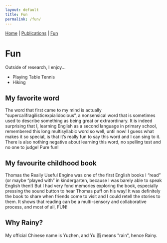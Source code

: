 ```yaml
---
layout: default
title: Fun
permalink: /fun/
---
```


[Home](/) | [Publications](/publications) | [Fun](/fun) 

# Fun

Outside of research, I enjoy...

- Playing Table Tennis
- Hiking


## My favorite word

The word that first came to my mind is actually “supercalifragilisticexpialidocious”, a nonsensical word that is sometimes used to describe something as being great or extraordinary. 
It is indeed surprising that I, learning English as a second language in primary school, remembered this long multisyllabic word so well, until now! 
I guess what makes it so special, is that it’s really fun to say this word and I can sing to it. There is also nothing negative about learning this word, no spelling test and no one to judge! Pure fun!


## My favourite childhood book

Thomas the Really Useful Engine was one of the first English books I “read” (or maybe “played with” in kindergarten, because I was barely able to speak English then!) 
But I had very fond memories exploring the book, especially pressing the sound button to hear Thomas puff on his way! 
It was definitely the book to share when friends come to visit and I could retell the stories to them. It shows that reading can be a multi-sensory and collaborative process, and most of all, FUN!


## Why Rainy?

My official Chinese name is Yuzhen, and Yu 雨 means "rain", hence Rainy. 

